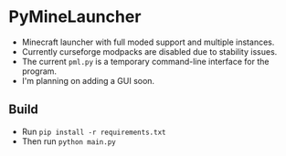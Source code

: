 # PyMineLauncher

- Minecraft launcher with full moded support and multiple instances.
- Currently curseforge modpacks are disabled due to stability issues.
- The current `pml.py` is a temporary command-line interface for the program.
- I'm planning on adding a GUI soon.

## Build

- Run `pip install -r requirements.txt`
- Then run `python main.py`

